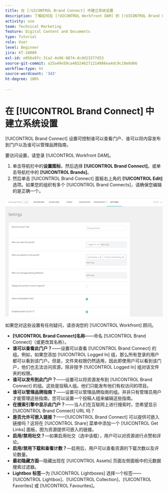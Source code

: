 ```yaml
---
title: 在 [!UICONTROL Brand Connect] 中建立系统设置
description: 了解如何在 [!UICONTROL Workfront DAM] 的 [!UICONTROL Brand Connect] 中建立系统设置。
activity: use
team: Technical Marketing
feature: Digital Content and Documents
type: Tutorial
role: User
level: Beginner
jira: KT-10089
exl-id: e056a9fc-31a2-4e96-9874-dcdd23377d53
source-git-commit: a25a49e59ca483246271214886ea4dc9c10e8d66
workflow-type: ht
source-wordcount: '343'
ht-degree: 100%

---
```


# 在 [!UICONTROL Brand Connect] 中建立系统设置

[!UICONTROL Brand Connect] 设置可控制谁可以查看门户、谁可以将内容发布到门户以及谁可以管理品牌指南。

要访问设置，请登录 [!UICONTROL Workfront DAM]。

1. 单击导航栏中的&#x200B;**设置图标**，然后选择 **[!UICONTROL Brand Connect]**。或单击导航栏中的 **[!UICONTROL Brands]**。
1. 然后单击 [!UICONTROL Brand Connect] 面板右上角的 **[!UICONTROL Edit]** 选项。如果您的组织有多个 [!UICONTROL Brand Connects]，请确保您编辑的是正确一个。

![Brand Connect 设置面板的屏幕快照](assets/01-brand-portal-settings.png)

如果您对这些设置有任何疑问，请咨询您的 [!UICONTROL Workfront] 顾问。

* **[!UICONTROL Brand Connect]名称**——命名 [!UICONTROL Brand Connect]（或更改其名称）。
* **谁可以查看此门户？**——设置可以查看 [!UICONTROL Brand Connect] 的组。例如，如果您添加 [!UICONTROL Logged In] 组，那么所有登录的用户都可以看到该门户。但是，文件夹权限仍然适用，因此即使用户可以看到该门户，他们也无法访问资源，除非授予 [!UICONTROL Logged In] 组对该文件夹的权限。
* **谁可以发布到此门户？**——设置可以将资源发布到 [!UICONTROL Brand Connect] 的组。这些是投稿人组。他们只能发布他们有权访问的项目。
* **谁可以管理品牌指南？**——设置可以管理品牌指南的组。并非只有管理员用户才能管理这些指南。您可以设置一个投稿人组来编辑这些指南。
* **在搜索引擎中显示此门户？**——当人们在互联网上进行搜索时，您希望显示 [!UICONTROL Brand Connect] URL 吗？
* **是否允许可嵌入链接？**——[!UICONTROL Brand Connect] 可以提供可嵌入链接吗？这将在 [!UICONTROL Share] 菜单中添加一个 [!UICONTROL Get Links] 面板，图为资源提供可嵌入的链接。
* **启用/禁用社交？**—如果启用社交（选中该框），用户可以对资源进行点赞和评论。
* **启用/禁用下载和查看计数？**—启用后，用户可以查看资源的下载次数以及评论数量。
* **最初隐藏方面**—隐藏出现在 [!UICONTROL Assets] 页面左侧面板中的元数据搜索过滤器。
* **Lightbox 标签**—为 [!UICONTROL Lightboxes] 选择一个标签—— [!UICONTROL Lightbox]、[!UICONTROL Collection]、[!UICONTROL Favorites] 或 [!UICONTROL Favourites]。
